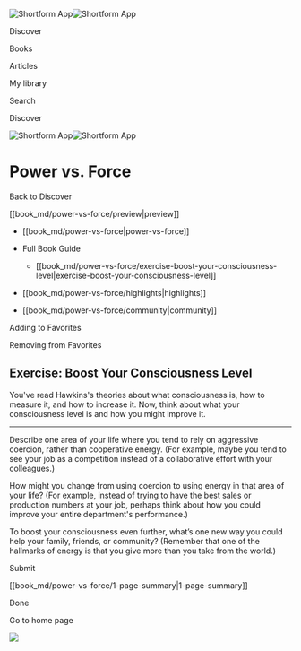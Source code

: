 ![Shortform App](/img/logo.36a2399e.svg)![Shortform App](/img/logo-dark.70c1b072.svg)

Discover

Books

Articles

My library

Search

Discover

![Shortform App](/img/logo.36a2399e.svg)![Shortform App](/img/logo-dark.70c1b072.svg)

# Power vs. Force

Back to Discover

[[book_md/power-vs-force/preview|preview]]

  * [[book_md/power-vs-force|power-vs-force]]
  * Full Book Guide

    * [[book_md/power-vs-force/exercise-boost-your-consciousness-level|exercise-boost-your-consciousness-level]]
  * [[book_md/power-vs-force/highlights|highlights]]
  * [[book_md/power-vs-force/community|community]]



Adding to Favorites 

Removing from Favorites 

## Exercise: Boost Your Consciousness Level

You've read Hawkins's theories about what consciousness is, how to measure it, and how to increase it. Now, think about what your consciousness level is and how you might improve it.

* * *

Describe one area of your life where you tend to rely on aggressive coercion, rather than cooperative energy. (For example, maybe you tend to see your job as a competition instead of a collaborative effort with your colleagues.)

How might you change from using coercion to using energy in that area of your life? (For example, instead of trying to have the best sales or production numbers at your job, perhaps think about how you could improve your entire department's performance.)

To boost your consciousness even further, what’s one new way you could help your family, friends, or community? (Remember that one of the hallmarks of energy is that you give more than you take from the world.)

Submit 

[[book_md/power-vs-force/1-page-summary|1-page-summary]]

Done

Go to home page 

![](https://bat.bing.com/action/0?ti=56018282&Ver=2&mid=8273ee94-190e-49a8-b26d-6039b0911a57&sid=f30c5e70639211ee87d33f0876d93783&vid=f30c9700639211eeb3a75d830392c94f&vids=0&msclkid=N&pi=0&lg=en-US&sw=800&sh=600&sc=24&nwd=1&tl=Shortform%20%7C%20Power%20vs.%20Force&p=https%3A%2F%2Fwww.shortform.com%2Fapp%2Fbook%2Fpower-vs-force%2Fexercise-boost-your-consciousness-level&r=&lt=430&evt=pageLoad&sv=1&rn=229459)

